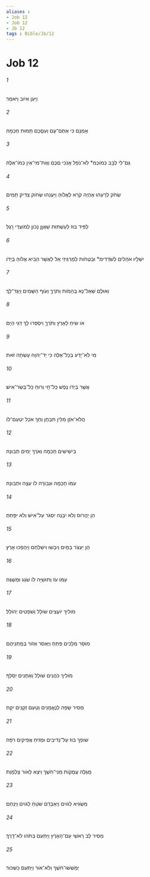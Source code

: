 ```yaml
---
aliases : 
- Job 12
- Job 12
- Jb 12
tags : Bible/Jb/12
---
```


# Job 12

###### 1
וַיַּעַן אִיֹּוב וַיֹּאמַר׃
###### 2
אָמְנָם כִּי אַתֶּם־עָם וְעִםָּכֶם תָּמוּת חָכְמָה׃
###### 3
גַּם־לִי לֵבָב כְּמֹוכֶמ* לֹא־נֹפֵל אָנֹכִי םִכֶּם וְאֶת־מִי־אֵין כְּמֹו־אֵלֶּה׃
###### 4
שְׂחֹק לְרֵעֵהוּ אֶהְיֶה קֹרֵא לֶאֱלֹוהַּ וַיַּעֲנֵהוּ שְׂחֹוק צַדִּיק תָּמִים׃
###### 5
לַפִּיד בּוּז לְעַשְׁתּוּת שַׁאֲןָן נָכֹון לְמֹועֲדֵי רָגֶל׃
###### 6
יִשְׁלָיוּ אֹהָלִים לְשֹׁדְדִימ* וּבַטֻּחֹות לְמַרְגִּיזֵי אֵל לַאֲשֶׁר הֵבִיא אֱלֹוהַּ בְּיָדֹו׃
###### 7
וְאוּלָם שְׁאַל־נָא בְהֵמֹות וְתֹרֶךָּ וְעֹוף הַשָּׁמַיִם וְיַגֶּד־לָךְ׃
###### 8
אֹו שִׂיחַ לָאָרֶץ וְתֹרֶךָּ וִיסַפְּרוּ לְךָ דְּגֵי הַיָּם׃
###### 9
מִי לֹא־יָדַע בְּכָל־אֵלֶּה כִּי יַד־יְהוָה עָשְׂתָה זֹּאת׃
###### 10
אֲשֶׁר בְּיָדֹו נֶפֶשׁ כָּל־חָי וְרוּחַ כָּל־בְּשַׂר־אִישׁ׃
###### 11
הֲלֹא־אֹזֶן מִלִּין תִּבְחָן וְחֵךְ אֹכֶל יִטְעַם־לֹו׃
###### 12
בִּישִׁישִׁים חָכְמָה וְאֹרֶךְ יָמִים תְּבוּנָה׃
###### 13
עִמֹּו חָכְמָה וּגְבוּרָה לֹו עֵצָה וּתְבוּנָה׃
###### 14
הֵן יַהֲרֹוס וְלֹא יִבָּנֶה יִסְגֹּר עַל־אִישׁ וְלֹא יִפָּתֵחַ׃
###### 15
הֵן יַעְצֹר בַּמַּיִם וְיִבָשׁוּ וִישַׁלְּחֵם וְיַהַפְכוּ אָרֶץ׃
###### 16
עִמֹּו עֹז וְתוּשִׁיָּה לֹו שֹׁגֵג וּמַשְׁגֶּה׃
###### 17
מֹולִיךְ יֹועֲצִים שֹׁולָל וְשֹׁפְטִים יְהֹולֵל׃
###### 18
מוּסַר מְלָכִים פִּתֵּחַ וַיֶּאְסֹר אֵזֹור בְּמָתְנֵיהֶם׃
###### 19
מֹולִיךְ כֹּהֲנִים שֹׁולָל וְאֵתָנִים יְסַלֵּף׃
###### 20
מֵסִיר שָׂפָה לְנֶאֱמָנִים וְטַעַם זְקֵנִים יִקָּח׃
###### 21
שֹׁופֵךְ בּוּז עַל־נְדִיבִים וּמְזִיחַ אֲפִיקִים רִפָּה׃
###### 22
מְגַלֶּה עֲמֻקֹות מִנִּי־חֹשֶׁךְ וַיֹּצֵא לָאֹור צַלְמָוֶת׃
###### 23
מַשְׂגִּיא לַגֹּויִם וַיְאַבְּדֵם שֹׁטֵחַ לַגֹּויִם וַיַּנְחֵם׃
###### 24
מֵסִיר לֵב רָאשֵׁי עַם־הָאָרֶץ וַיַּתְעֵם בְּתֹהוּ לֹא־דָרֶךְ׃
###### 25
יְמַשְׁשׁוּ־חֹשֶׁךְ וְלֹא־אֹור וַיַּתְעֵם כַּשִּׁכֹּור׃

